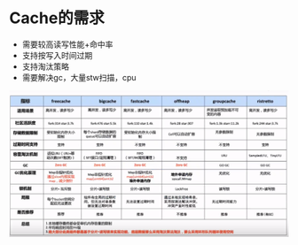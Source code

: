 # Cache的需求

- 需要较高读写性能+命中率
- 支持按写入时间过期
- 支持淘汰策略
- 需要解决gc，大量stw扫描，cpu

![image-20220424221258614](./img/image-20220424221258614.png)
